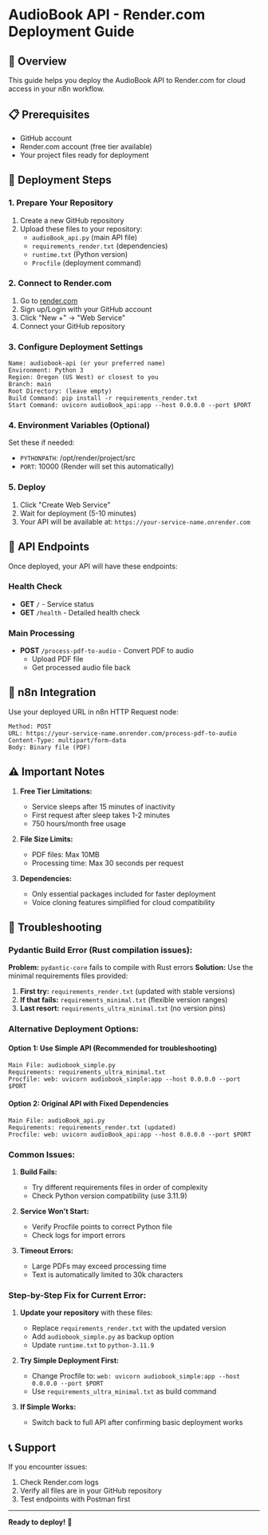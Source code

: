 # AudioBook API - Render.com Deployment Guide

## 🎯 Overview
This guide helps you deploy the AudioBook API to Render.com for cloud access in your n8n workflow.

## 📋 Prerequisites
- GitHub account
- Render.com account (free tier available)
- Your project files ready for deployment

## 🚀 Deployment Steps

### 1. Prepare Your Repository
1. Create a new GitHub repository
2. Upload these files to your repository:
   - `audioBook_api.py` (main API file)
   - `requirements_render.txt` (dependencies)
   - `runtime.txt` (Python version)
   - `Procfile` (deployment command)

### 2. Connect to Render.com
1. Go to [render.com](https://render.com)
2. Sign up/Login with your GitHub account
3. Click "New +" → "Web Service"
4. Connect your GitHub repository

### 3. Configure Deployment Settings
```
Name: audiobook-api (or your preferred name)
Environment: Python 3
Region: Oregon (US West) or closest to you
Branch: main
Root Directory: (leave empty)
Build Command: pip install -r requirements_render.txt
Start Command: uvicorn audioBook_api:app --host 0.0.0.0 --port $PORT
```

### 4. Environment Variables (Optional)
Set these if needed:
- `PYTHONPATH`: /opt/render/project/src
- `PORT`: 10000 (Render will set this automatically)

### 5. Deploy
1. Click "Create Web Service"
2. Wait for deployment (5-10 minutes)
3. Your API will be available at: `https://your-service-name.onrender.com`

## 🔗 API Endpoints
Once deployed, your API will have these endpoints:

### Health Check
- **GET** `/` - Service status
- **GET** `/health` - Detailed health check

### Main Processing
- **POST** `/process-pdf-to-audio` - Convert PDF to audio
  - Upload PDF file
  - Get processed audio file back

## 📝 n8n Integration
Use your deployed URL in n8n HTTP Request node:
```
Method: POST
URL: https://your-service-name.onrender.com/process-pdf-to-audio
Content-Type: multipart/form-data
Body: Binary file (PDF)
```

## ⚠️ Important Notes
1. **Free Tier Limitations:**
   - Service sleeps after 15 minutes of inactivity
   - First request after sleep takes 1-2 minutes
   - 750 hours/month free usage

2. **File Size Limits:**
   - PDF files: Max 10MB
   - Processing time: Max 30 seconds per request

3. **Dependencies:**
   - Only essential packages included for faster deployment
   - Voice cloning features simplified for cloud compatibility

## 🐛 Troubleshooting

### Pydantic Build Error (Rust compilation issues):
**Problem:** `pydantic-core` fails to compile with Rust errors
**Solution:** Use the minimal requirements files provided:

1. **First try:** `requirements_render.txt` (updated with stable versions)
2. **If that fails:** `requirements_minimal.txt` (flexible version ranges)  
3. **Last resort:** `requirements_ultra_minimal.txt` (no version pins)

### Alternative Deployment Options:

#### Option 1: Use Simple API (Recommended for troubleshooting)
```
Main File: audiobook_simple.py
Requirements: requirements_ultra_minimal.txt
Procfile: web: uvicorn audiobook_simple:app --host 0.0.0.0 --port $PORT
```

#### Option 2: Original API with Fixed Dependencies
```
Main File: audioBook_api.py  
Requirements: requirements_render.txt (updated)
Procfile: web: uvicorn audioBook_api:app --host 0.0.0.0 --port $PORT
```

### Common Issues:
1. **Build Fails:** 
   - Try different requirements files in order of complexity
   - Check Python version compatibility (use 3.11.9)
   
2. **Service Won't Start:** 
   - Verify Procfile points to correct Python file
   - Check logs for import errors

3. **Timeout Errors:** 
   - Large PDFs may exceed processing time
   - Text is automatically limited to 30k characters

### Step-by-Step Fix for Current Error:

1. **Update your repository** with these files:
   - Replace `requirements_render.txt` with the updated version
   - Add `audiobook_simple.py` as backup option
   - Update `runtime.txt` to `python-3.11.9`

2. **Try Simple Deployment First:**
   - Change Procfile to: `web: uvicorn audiobook_simple:app --host 0.0.0.0 --port $PORT`
   - Use `requirements_ultra_minimal.txt` as build command

3. **If Simple Works:**
   - Switch back to full API after confirming basic deployment works

## 📞 Support
If you encounter issues:
1. Check Render.com logs
2. Verify all files are in your GitHub repository
3. Test endpoints with Postman first

---
**Ready to deploy!** 🚀
